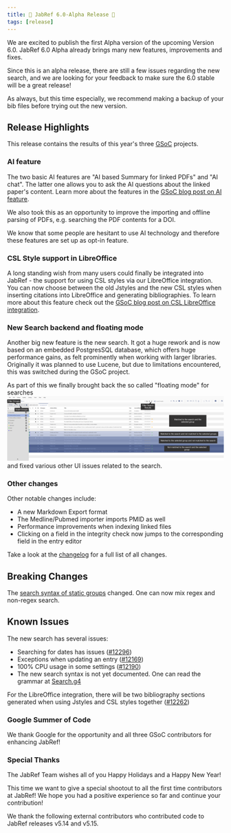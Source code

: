 ```yaml
---
title: 🎄 JabRef 6.0-Alpha Release 🎄
tags: [release]
---
```


We are excited to publish the first Alpha version of the upcoming Version 6.0. JabRef 6.0 Alpha already brings many new features, improvements and fixes.

Since this is an alpha release, there are still a few issues regarding the new search, and we are looking for your feedback to make sure the 6.0 stable will be a great release!

As always, but this time especially, we recommend making a backup of your bib files before trying out the new version.

## Release Highlights

This release contains the results of this year's three [GSoC](https://blog.jabref.org/tags/gsoc/) projects.

### AI feature

The two basic AI features are "AI based Summary for linked PDFs" and "AI chat". The latter one allows you to ask the AI questions about the linked paper's content. Learn more about the features in the [GSoC blog post on AI feature](https://blog.jabref.org/2024/08/21/AI-chatting/).

We also took this as an opportunity to improve the importing and offline parsing of PDFs, e.g. searching the PDF contents for a DOI.

We know that some people are hesitant to use AI technology and therefore these features are set up as opt-in feature.

### CSL Style support in LibreOffice

A long standing wish from many users could finally be integrated into JabRef - the support for using CSL styles via our LibreOffice integration. You can now choose between the old Jstyles and the new CSL styles when inserting citations into LibreOffice and generating bibliographies. To learn more about this feature check out the  [GSoC blog post on CSL LibreOffice integration](https://blog.jabref.org/2024/08/26/GSoC-CSL/).

### New Search backend and floating mode

Another big new feature is the new search. It got a huge rework and is now based on an embedded PostgresSQL database, which offers huge performance gains, as felt prominently when working with larger libraries. Originally it was planned to use Lucene, but due to limitations encountered, this was switched during the GSoC project.

As part of this we finally brought back the so called "floating mode" for searches ![alt text](/img/Floating_Mode_Light_Theme.png) and fixed various other UI issues related to the search.

### Other changes

Other notable changes include:

- A new Markdown Export format
- The Medline/Pubmed importer imports PMID as well
- Performance improvements when indexing linked files
- Clicking on a field in the integrity check now jumps to the corresponding field in the entry editor

Take a look at the [changelog](https://github.com/JabRef/jabref/blob/v6.0-alpha/CHANGELOG.md) for a full list of all changes.

## Breaking Changes

The [search syntax of static groups](https://docs.jabref.org/finding-sorting-and-cleaning-entries/groups#using-a-free-form-search-expression) changed. One can now mix regex and non-regex search.

## Known Issues

The new search has several issues:

- Searching for dates has issues ([#12296](https://github.com/JabRef/jabref/issues/12296))
- Exceptions when updating an entry ([#12169](https://github.com/JabRef/jabref/issues/12167))
- 100% CPU usage in some settings ([#12190](https://github.com/JabRef/jabref/issues/12190))
- The new search syntax is not yet documented. One can read the grammar at [Search.g4](https://github.com/JabRef/jabref/blob/v6.0-alpha/src/main/antlr4/org/jabref/search/Search.g4)

For the LibreOffice integration, there will be two bibliography sections generated when using Jstyles and CSL styles together ([#12262](https://github.com/JabRef/jabref/issues/12262))

### Google Summer of Code

We thank Google for the opportunity and all three GSoC contributors for enhancing JabRef!

### Special Thanks

The JabRef Team wishes all of you Happy Holidays and a Happy New Year!

This time we want to give a special shootout to all the first time contributors at JabRef! We hope you had a positive experience so far and continue your contribution!

We thank the following external contributors who contributed code to JabRef releases v5.14 and v5.15.
